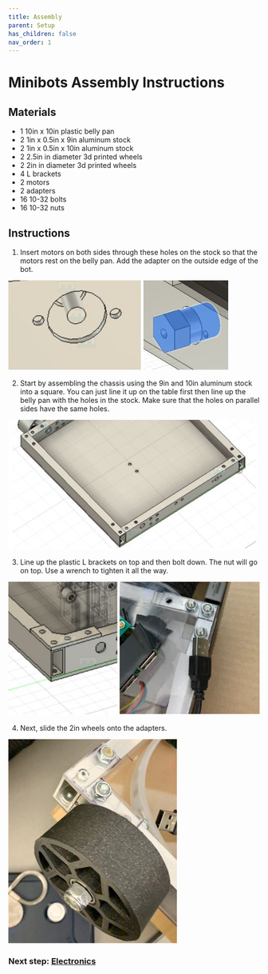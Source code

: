 ```yaml
---
title: Assembly
parent: Setup
has_children: false
nav_order: 1
---
```



# Minibots Assembly Instructions

## Materials 

- 1 10in x 10in plastic belly pan 
- 2 1in x 0.5in x 9in aluminum stock
- 2 1in x 0.5in x 10in aluminum stock
- 2 2.5in in diameter 3d printed wheels
- 2 2in in diameter 3d printed wheels
- 4 L brackets
- 2 motors
- 2 adapters 
- 16 10-32 bolts
- 16 10-32 nuts 

## Instructions


1) Insert motors on both sides through these holes 
on the stock so that the motors rest on the belly pan. Add the adapter on the outside edge of the bot. 


![Insert motors](https://raw.githubusercontent.com/670Mustangs/minibots/master/images/motorinsert.JPG)

2) Start by assembling the chassis using the 9in and 10in aluminum stock into a square. 
You can just line it up on the table first then line up the belly pan with the holes in the stock. 
Make sure that the holes on parallel sides have the same holes. 


![Chassis](https://raw.githubusercontent.com/670Mustangs/minibots/master/images/chassis.JPG)


3) Line up the plastic L brackets on top and then bolt down. The nut will go on top. Use a wrench to tighten it all the way.


![L Brackets](https://raw.githubusercontent.com/670Mustangs/minibots/master/images/lbracket.JPG)


4) Next, slide the 2in wheels onto the adapters.


![Wheels](https://github.com/670Mustangs/minibots/blob/master/images/2inwheel.JPG?raw=true)





### Next step: [Electronics](https://670mustangs.github.io/minibots/ElectronicsSetup.html)










